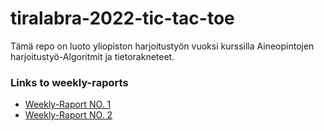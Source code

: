 # tiralabra-2022-tic-tac-toe
Tämä repo on luoto yliopiston harjoitustyön vuoksi kurssilla Aineopintojen harjoitustyö-Algoritmit ja tietorakneteet.

### Links to weekly-raports
 - [Weekly-Raport NO. 1](https://github.com/hamidaebadi/tiralabra-2022-tic-tac-toe/blob/master/docs/weekly-raports/week-1.md)
 - [Weekly-Raport NO. 2](https://github.com/hamidaebadi/tiralabra-2022-tic-tac-toe/blob/master/docs/weekly-raports/week-2.md)